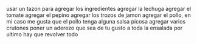 usar un tazon para agregar los ingredientes
agregar la lechuga
agregar el tomate
agregar el pepino
agregar los trozos de jamon
agregar el pollo, en mi caso me gusta que el pollo tenga alguna salsa picosa
agregar varios crutones
poner un aderezo que sea de tu gusto a toda la ensalada
por ultimo hay que revolver todo
